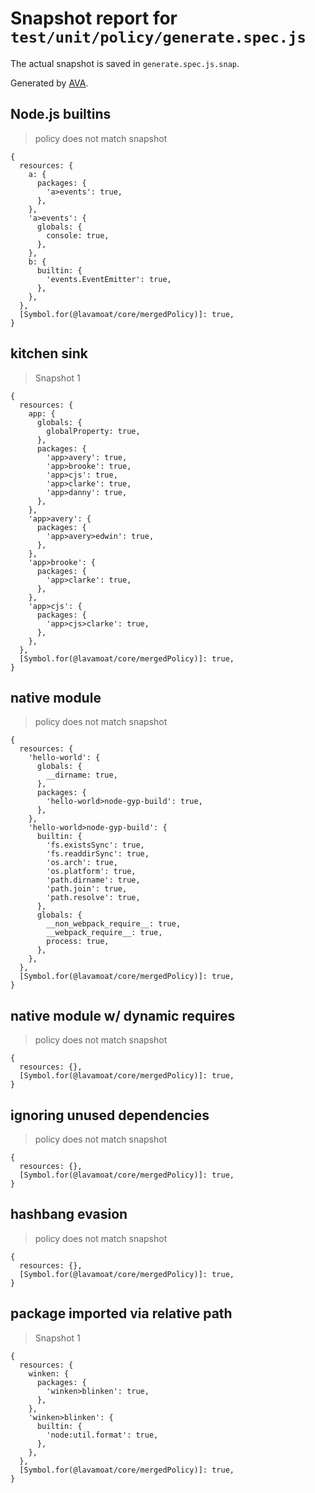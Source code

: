 # Snapshot report for `test/unit/policy/generate.spec.js`

The actual snapshot is saved in `generate.spec.js.snap`.

Generated by [AVA](https://avajs.dev).

## Node.js builtins

> policy does not match snapshot

    {
      resources: {
        a: {
          packages: {
            'a>events': true,
          },
        },
        'a>events': {
          globals: {
            console: true,
          },
        },
        b: {
          builtin: {
            'events.EventEmitter': true,
          },
        },
      },
      [Symbol.for(@lavamoat/core/mergedPolicy)]: true,
    }

## kitchen sink

> Snapshot 1

    {
      resources: {
        app: {
          globals: {
            globalProperty: true,
          },
          packages: {
            'app>avery': true,
            'app>brooke': true,
            'app>cjs': true,
            'app>clarke': true,
            'app>danny': true,
          },
        },
        'app>avery': {
          packages: {
            'app>avery>edwin': true,
          },
        },
        'app>brooke': {
          packages: {
            'app>clarke': true,
          },
        },
        'app>cjs': {
          packages: {
            'app>cjs>clarke': true,
          },
        },
      },
      [Symbol.for(@lavamoat/core/mergedPolicy)]: true,
    }

## native module

> policy does not match snapshot

    {
      resources: {
        'hello-world': {
          globals: {
            __dirname: true,
          },
          packages: {
            'hello-world>node-gyp-build': true,
          },
        },
        'hello-world>node-gyp-build': {
          builtin: {
            'fs.existsSync': true,
            'fs.readdirSync': true,
            'os.arch': true,
            'os.platform': true,
            'path.dirname': true,
            'path.join': true,
            'path.resolve': true,
          },
          globals: {
            __non_webpack_require__: true,
            __webpack_require__: true,
            process: true,
          },
        },
      },
      [Symbol.for(@lavamoat/core/mergedPolicy)]: true,
    }

## native module w/ dynamic requires

> policy does not match snapshot

    {
      resources: {},
      [Symbol.for(@lavamoat/core/mergedPolicy)]: true,
    }

## ignoring unused dependencies

> policy does not match snapshot

    {
      resources: {},
      [Symbol.for(@lavamoat/core/mergedPolicy)]: true,
    }

## hashbang evasion

> policy does not match snapshot

    {
      resources: {},
      [Symbol.for(@lavamoat/core/mergedPolicy)]: true,
    }

## package imported via relative path

> Snapshot 1

    {
      resources: {
        winken: {
          packages: {
            'winken>blinken': true,
          },
        },
        'winken>blinken': {
          builtin: {
            'node:util.format': true,
          },
        },
      },
      [Symbol.for(@lavamoat/core/mergedPolicy)]: true,
    }
